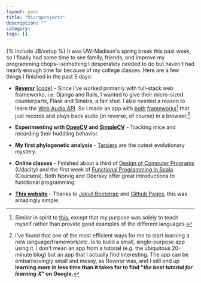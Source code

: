 ```yaml
---
layout: post
title: "Microprojects"
description: ""
category: 
tags: []
---
```

{% include JB/setup %}
It was UW-Madison's spring break this past week, so I finally had some time to see family, friends, and improve my programming chops--something I desperately needed to do but haven't had nearly enough time for because of my college classes. Here are a few things I finished in the past 5 days:

- [**Reversr**](http://reversr.herokuapp.com)  [\[code\]][reversr-py] - Since I've worked primarily with full-stack web frameworks, i.e. Django and Rails, I wanted to give their micro-sized counterparts, Flask and Sinatra, a fair shot. I also needed a reason to learn the [Web Audio API][webaudio]. So I made an app with [both][reversr-py] [frameworks][reversr-rb][^1] that just records and plays back audio (in reverse, of course) in a browser.[^2]

- **Experimenting with [OpenCV][opencv] and [SimpleCV][simplecv]** - Tracking mice and recording their huddling behavior.

- **My first phylogenetic analysis** - [Tarsiers](http://en.wikipedia.org/wiki/Tarsiers) are the cutest evolutionary mystery.


- **Online classes** - Finished about a third of [Design of Computer Programs][docp] (Udacity) and the first week of [Functional Programming in Scala][scala] (Coursera). Both Norvig and Odersky offer great introductions to functional programming.

- [**This website**](http://stevenloria.com) - Thanks to [Jekyll Bootstrap][JB] and [Github Pages][github-pages], this was amazingly simple.


[^1]: Similar in spirit to [this](http://adambard.com/blog/PHP-ruby-python-clojure-webapps-by-example/), except that my purpose was solely to teach myself rather than provide good examples of the different languages.

[^2]: I've found that one of the most efficient ways for me to start learning a new language/framework/etc. is to build a small, single-purpose app using it. I don't mean an app from a tutorial (e.g. the ubiquitous 20-minute blog) but an app that I actually find interesting. The app can be embarrassingly small and messy, as Reversr was, and I still end up **learning more in less time than it takes for to find "*the best tutorial for learning X*" on Google.**

[reversr-py]: http://www.github.com/sloria/reversr
[reversr-rb]: http://www.github.com/sloria/reversr-artanis
[webaudio]: https://dvcs.w3.org/hg/audio/raw-file/tip/webaudio/specification.html
[docp]: https://www.udacity.com/course/cs212
[opencv]: http://opencv.willowgarage.com/wiki/
[simplecv]: http://simplecv.org/
[scala]: https://class.coursera.org/progfun-002/class/index
[JB]: http://jekyllbootstrap.com/
[github-pages]: http://pages.github.com/